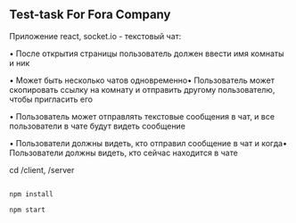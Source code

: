 ## Test-task For Fora Company


Приложение react, socket.io - текстовый чат:


• После открытия страницы пользователь должен ввести имя комнаты и ник 


• Может быть несколько чатов одновременно• Пользователь может скопировать ссылку на комнату и отправить другому пользователю, чтобы пригласить его

• Пользователь может отправлять текстовые сообщения в чат, и все пользователи в чате будут видеть сообщение


• Пользователи должны видеть, кто отправил сообщение в чат и когда• Пользователи должны видеть, кто сейчас находится в чате


cd /client, /server

```

npm install

npm start

```


